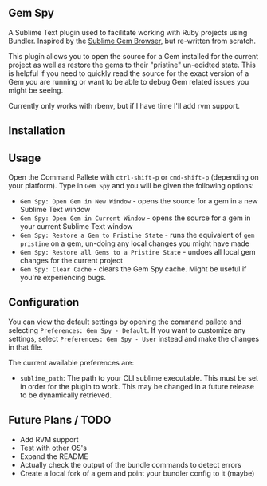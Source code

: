 ## Gem Spy

A Sublime Text plugin used to facilitate working with Ruby projects using Bundler. Inspired by the [Sublime Gem Browser](https://github.com/NaN1488/sublime-gem-browser), but re-written from scratch.

This plugin allows you to open the source for a Gem installed for the current project as well as restore the gems to their "pristine" un-edidted state. This is helpful if you need to quickly read the source for the exact version of a Gem you are running or want to be able to debug Gem related issues you might be seeing.

Currently only works with rbenv, but if I have time I'll add rvm support.

## Installation

## Usage

Open the Command Pallete with `ctrl-shift-p` or `cmd-shift-p` (depending on your platform). Type in `Gem Spy` and you will be given the following options:

- `Gem Spy: Open Gem in New Window` - opens the source for a gem in a new Sublime Text window
- `Gem Spy: Open Gem in Current Window` - opens the source for a gem in your current Sublime Text window
- `Gem Spy: Restore a Gem to Pristine State` - runs the equivalent of `gem pristine` on a gem, un-doing any local changes you might have made
- `Gem Spy: Restore all Gems to a Pristine State` - undoes all local gem changes for the current project
- `Gem Spy: Clear Cache` - clears the Gem Spy cache. Might be useful if you're experiencing bugs.

## Configuration

You can view the default settings by opening the command pallete and selecting `Preferences: Gem Spy - Default`. If you want to customize any settings, select `Preferences: Gem Spy - User` instead and make the changes in that file.

The current available preferences are:

- `sublime_path`: The path to your CLI sublime executable. This must be set in order for the plugin to work. This may be changed in a future release to be dynamically retrieved.

## Future Plans / TODO

- Add RVM support
- Test with other OS's
- Expand the README
- Actually check the output of the bundle commands to detect errors
- Create a local fork of a gem and point your bundler config to it (maybe)
